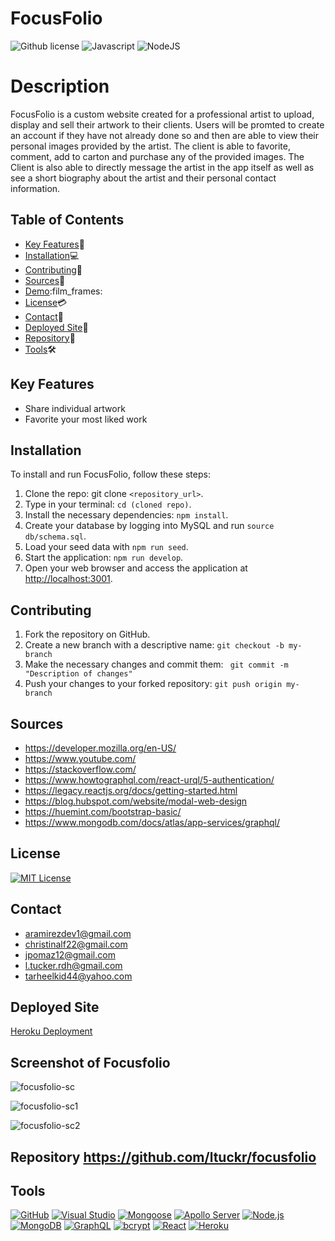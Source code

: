 # FocusFolio

![Github license](https://img.shields.io/badge/license-MIT-blue.svg)
![Javascript](https://img.shields.io/badge/JavaScript-F7DF1E?style=for-the-badge&logo=javascript&logoColor=black)
![NodeJS](https://img.shields.io/badge/node.js-6DA55F?style=for-the-badge&logo=node.js&logoColor=white)

# Description
FocusFolio is a custom website created for a professional artist to upload, display and sell their artwork to their clients. Users will be promted to create an account if they have not already done so and then are able to view their personal images provided by the artist. The client is able to favorite, comment, add to carton and purchase any of the provided images. The Client is also able to directly message the artist in the app itself as well as see a short biography about the artist and their personal contact information. 

## Table of Contents

- [Key Features](#key-features):key:
- [Installation](#installation):computer:
- [Contributing](#contributing):scroll:
- [Sources](#sources):mag_right:
- [Demo](#Demo):film_frames:
- [License](#license):credit_card:
- [Contact](#contact):envelope_with_arrow:
- [Deployed Site](#deployedsite):abacus:
- [Repository](#repository):open_file_folder:
- [Tools](#Tools):hammer_and_wrench:

## Key Features <a name="key-features"></a>

- Share individual artwork
- Favorite your most liked work

## Installation <a name="installation"></a>

To install and run FocusFolio, follow these steps: <br>

1. Clone the repo: git clone `<repository_url>`.
2. Type in your terminal: `cd (cloned repo)`.
3. Install the necessary dependencies: `npm install`.
4. Create your database by logging into MySQL and run `source db/schema.sql`.
5. Load your seed data with `npm run seed`.
6. Start the application: `npm run develop`.
7. Open your web browser and access the application at [http://localhost:3001](http://localhost:3001).


## Contributing <a name="contributing"></a>

1. Fork the repository on GitHub.
2. Create a new branch with a descriptive name: `git checkout -b my-branch`
3. Make the necessary changes and commit them: ` git commit -m "Description of changes"`
4. Push your changes to your forked repository: `git push origin my-branch`

## Sources<a name="Sources"></a>

- https://developer.mozilla.org/en-US/
- https://www.youtube.com/
- https://stackoverflow.com/
- https://www.howtographql.com/react-urql/5-authentication/
- https://legacy.reactjs.org/docs/getting-started.html
- https://blog.hubspot.com/website/modal-web-design 
- https://huemint.com/bootstrap-basic/
- https://www.mongodb.com/docs/atlas/app-services/graphql/



## License <a name="license"></a>

[![MIT License](https://img.shields.io/badge/License-MIT-yellow.svg)](https://opensource.org/licenses/MIT)

## Contact <a name="contact"></a>
- aramirezdev1@gmail.com
- christinalf22@gmail.com
- jpomaz12@gmail.com
- l.tucker.rdh@gmail.com
- tarheelkid44@yahoo.com


## Deployed Site <a name="deployedsite"></a>

[Heroku Deployment](https://afternoon-waters-41270-ff57a8e3fb9c.herokuapp.com)

## Screenshot of Focusfolio

![focusfolio-sc](https://github.com/ltuckr/focusfolio/assets/45980046/b98fca72-35cd-4c00-a2c7-9959a685934f)

![focusfolio-sc1](https://github.com/ltuckr/focusfolio/assets/45980046/f64ccf64-d751-458f-9684-8d4f783062b2)

![focusfolio-sc2](https://github.com/ltuckr/focusfolio/assets/45980046/e89937b0-4010-4a59-99e0-3ac390a8f419)



## Repository <a name="repository">https://github.com/ltuckr/focusfolio</a>

## Tools<a name="Tools"></a>

[![GitHub](https://img.shields.io/badge/--181717?logo=github&logoColor=ffffff)](https://github.com/)
[![Visual Studio](https://badgen.net/badge/icon/visualstudio?icon=visualstudio&label)](https://visualstudio.microsoft.com)
[![Mongoose](https://badgen.net/badge/icon/javascript?icon=javascript&label)](https://mongoosejs.com/)
[![Apollo Server](https://badgen.net/badge/icon/git?icon=git&label)](http://localhost:3001/graphql)
[![Node.js](https://badgen.net/badge/icon/nodejs?icon=nodejs&label)](https://nodejs.org/)
[![MongoDB](https://badgen.net/badge/icon/npm?icon=npm&label)](https://www.mongodb.com/)
[![GraphQL](https://badgen.net/badge/icon/npm?icon=npm&label)](https://graphql.org/)
[![bcrypt](https://badgen.net/badge/icon/nodejs?icon=nodejs&label)](https://nodejs.org/)
[![React](https://badgen.net/badge/icon/nodejs?icon=nodejs&label)](https://legacy.reactjs.org/)
[![Heroku](https://badgen.net/badge/icon/nodejs?icon=nodejs&label)](https://eslint.org/)
